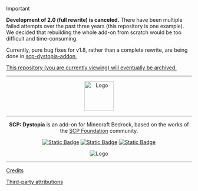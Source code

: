> [!IMPORTANT]
> **Development of 2.0 (full rewrite) is canceled.**
> There have been multiple failed attempts over the past three years (this repository is one example).
> We decided that rebuilding the whole add-on from scratch would be too difficult and time-consuming.
>
> Currently, pure bug fixes for v1.8, rather than a complete rewrite, are being done in
> [scp-dystopia-addon](https://github.com/lc-studios-mc/scp-dystopia-addon),
>
> <ins>This repository (you are currently viewing) will eventually be archived.</ins>

<hr/>

<div align="center">

<img src="./media/logo.webp" alt="Logo" title="SCP: Dystopia" height="80" />

<hr/>

**SCP: Dystopia** is an add-on for Minecraft Bedrock, based on the works of the [SCP Foundation](https://scp-wiki.wikidot.com/) community.

[![Static Badge](https://img.shields.io/badge/Discord-%235865F2?style=for-the-badge&logo=discord&logoColor=%23ffffff)](https://discord.gg/K2mxsJ2trE)
[![Static Badge](https://img.shields.io/badge/CurseForge-%23f16436?style=for-the-badge&logo=curseforge&logoColor=%23ffffff)](https://www.curseforge.com/minecraft-bedrock/addons/scp-dystopia-addon)
[![Static Badge](https://img.shields.io/badge/MCPEDL-%2300a52e?style=for-the-badge)](https://mcpedl.com/scp-dystopia-addon/)

<img src="./media/banner.webp" alt="Logo" title="SCP: Dystopia" />

</div>

<hr/>

[Credits](./docs/credits.md)

[Third-party attributions](./docs/attributions.md)

